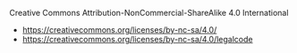 Creative Commons Attribution-NonCommercial-ShareAlike 4.0 International
* https://creativecommons.org/licenses/by-nc-sa/4.0/
* https://creativecommons.org/licenses/by-nc-sa/4.0/legalcode
